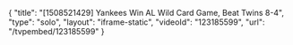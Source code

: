 {
    "title": "[1508521429] Yankees Win AL Wild Card Game, Beat Twins 8-4",
    "type": "solo",
    "layout": "iframe-static",
    "videoId": "123185599",
    "url": "\/tvpembed\/123185599"
}